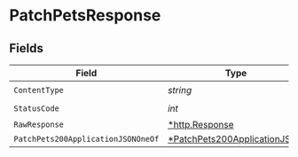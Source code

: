 # PatchPetsResponse


## Fields

| Field                                                                                  | Type                                                                                   | Required                                                                               | Description                                                                            |
| -------------------------------------------------------------------------------------- | -------------------------------------------------------------------------------------- | -------------------------------------------------------------------------------------- | -------------------------------------------------------------------------------------- |
| `ContentType`                                                                          | *string*                                                                               | :heavy_check_mark:                                                                     | N/A                                                                                    |
| `StatusCode`                                                                           | *int*                                                                                  | :heavy_check_mark:                                                                     | N/A                                                                                    |
| `RawResponse`                                                                          | [*http.Response](https://pkg.go.dev/net/http#Response)                                 | :heavy_minus_sign:                                                                     | N/A                                                                                    |
| `PatchPets200ApplicationJSONOneOf`                                                     | [*PatchPets200ApplicationJSON](../../models/operations/patchpets200applicationjson.md) | :heavy_minus_sign:                                                                     | Updated                                                                                |